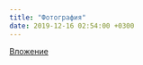 ```yaml
---
title: "Фотография"
date: 2019-12-16 02:54:00 +0300
---
```



[Вложение](/assets/vk_photos/4/HAEbcDHzqXo.jpg)
